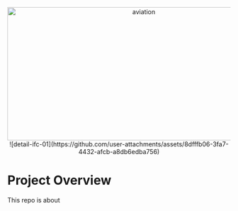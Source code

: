 <p align="center">
  <img width="600" height="300" alt="aviation" src="https://github.com/user-attachments/assets/fc19ac5b-e32a-43de-8b48-6f7f99a625c1">
  ![detail-ifc-01](https://github.com/user-attachments/assets/8dfffb06-3fa7-4432-afcb-a8db6edba756)


# Project Overview
This repo is about
